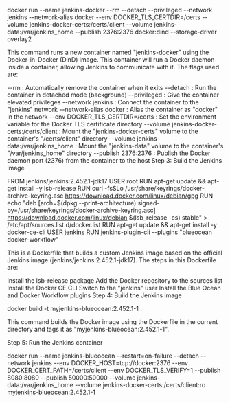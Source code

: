 docker run
--name jenkins-docker
--rm
--detach
--privileged
--network jenkins
--network-alias docker
--env DOCKER_TLS_CERTDIR=/certs
--volume jenkins-docker-certs:/certs/client
--volume jenkins-data:/var/jenkins_home
--publish 2376:2376
docker:dind
--storage-driver overlay2

This command runs a new container named "jenkins-docker" using the Docker-in-Docker (DinD) image. This container will run a Docker daemon inside a container, allowing Jenkins to communicate with it. The flags used are:

--rm : Automatically remove the container when it exits
--detach : Run the container in detached mode (background)
--privileged : Give the container elevated privileges
--network jenkins : Connect the container to the "jenkins" network
--network-alias docker : Alias the container as "docker" in the network
--env DOCKER_TLS_CERTDIR=/certs : Set the environment variable for the Docker TLS certificate directory
--volume jenkins-docker-certs:/certs/client : Mount the "jenkins-docker-certs" volume to the container's "/certs/client" directory
--volume jenkins-data:/var/jenkins_home : Mount the "jenkins-data" volume to the container's "/var/jenkins_home" directory
--publish 2376:2376 : Publish the Docker daemon port (2376) from the container to the host
Step 3: Build the Jenkins image

FROM jenkins/jenkins:2.452.1-jdk17 USER root RUN apt-get update && apt-get install -y lsb-release RUN curl -fsSLo /usr/share/keyrings/docker-archive-keyring.asc https://download.docker.com/linux/debian/gpg RUN echo "deb [arch=$(dpkg --print-architecture) signed-by=/usr/share/keyrings/docker-archive-keyring.asc] https://download.docker.com/linux/debian $(lsb_release -cs) stable" > /etc/apt/sources.list.d/docker.list RUN apt-get update && apt-get install -y docker-ce-cli USER jenkins RUN jenkins-plugin-cli --plugins "blueocean docker-workflow"

This is a Dockerfile that builds a custom Jenkins image based on the official Jenkins image (jenkins/jenkins:2.452.1-jdk17). The steps in this Dockerfile are:

Install the lsb-release package
Add the Docker repository to the sources list
Install the Docker CE CLI
Switch to the "jenkins" user
Install the Blue Ocean and Docker Workflow plugins
Step 4: Build the Jenkins image

docker build -t myjenkins-blueocean:2.452.1-1 .

This command builds the Docker image using the Dockerfile in the current directory and tags it as "myjenkins-blueocean:2.452.1-1".

Step 5: Run the Jenkins container

docker run
--name jenkins-blueocean
--restart=on-failure
--detach
--network jenkins
--env DOCKER_HOST=tcp://docker:2376
--env DOCKER_CERT_PATH=/certs/client
--env DOCKER_TLS_VERIFY=1
--publish 8080:8080
--publish 50000:50000
--volume jenkins-data:/var/jenkins_home
--volume jenkins-docker-certs:/certs/client:ro
myjenkins-blueocean:2.452.1-1

